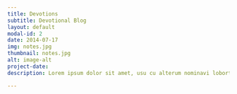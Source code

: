 ```yaml
---
title: Devotions 
subtitle: Devotional Blog
layout: default
modal-id: 2
date: 2014-07-17
img: notes.jpg 
thumbnail: notes.jpg 
alt: image-alt
project-date: 
description: Lorem ipsum dolor sit amet, usu cu alterum nominavi lobortis. At duo novum diceret. Tantas apeirian vix et, usu sanctus postulant inciderint ut, populo diceret necessitatibus in vim. Cu eum dicam feugiat noluisse.

---
```

